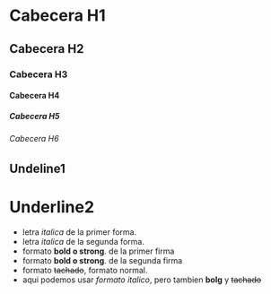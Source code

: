 # Cabecera H1

## Cabecera H2

### Cabecera H3

#### Cabecera H4

##### Cabecera H5

###### Cabecera H6

## Undeline1

# Underline2

- letra _italica_ de la primer forma.
- letra _italica_ de la segunda forma.
- formato **bold o strong**. de la primer firma
- formato **bold o strong**. de la segunda firma
- formato ~~tachado~~, formato normal.
- aqui podemos usar _formato italico_, pero tambien **bolg** y ~~tachado~~
